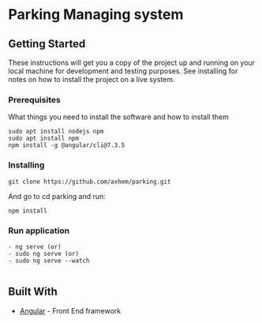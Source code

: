 # Parking Managing system

## Getting Started

These instructions will get you a copy of the project up and running on your local machine for development and testing purposes. See installing for notes on how to install the project on a live system.

### Prerequisites

What things you need to install the software and how to install them

```
sudo apt install nodejs npm
sudo apt install npm
npm install -g @angular/cli@7.3.5

```

### Installing

```
git clone https://github.com/axhem/parking.git
```

And go to cd parking and run:

```
npm install
```

### Run application

```
- ng serve (or)
- sudo ng serve (or)
- sudo ng serve --watch


```

## Built With

- [Angular](https://angular.io/) - Front End framework
